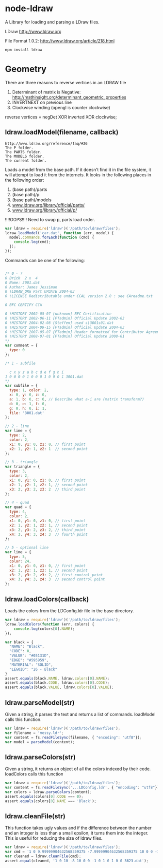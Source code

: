 # node-ldraw
A Library for loading and parsing a LDraw files.

LDraw
http://www.ldraw.org

File Format 1.0.2:
http://www.ldraw.org/article/218.html

    npm install ldraw


# Geometry

There are three reasons to reverse vertices in an LDRAW file

1) Determinant of matrix is Negative: http://mathinsight.org/determinant_geometric_properties
2) INVERTNEXT on previous line
3) Clockwise winding (opengl is counter clockwise)

reverse vertices = negDet XOR inverted XOR clockwise;

## ldraw.loadModel(filename, callback)

    http://www.ldraw.org/reference/faq/#26
    The P folder.
    The PARTS folder.
    The MODELS folder.
    The current folder.

Loads a model from the base path. If it doesn't find it in the file system,
it will attempt to load it from the internets.  It looks in the following
places in the following order:

1. (base path)/parts
2. (base path)/p
3. (base path)/models
4. www.ldraw.org/library/official/parts/
5. www.ldraw.org/library/official/p/


!!!!OOPS!!!! Need to swap p, parts load order.

```javascript
var ldraw = require('ldraw')('/path/to/ldraw/files');
ldraw.loadModel('car.dat', function (err, model) {
  model.commands.forEach(function (cmd) {
    console.log(cmd);
  });
});
```

Commands can be one of the following:

```javascript

/* 0 - ?
0 Brick  2 x  4
0 Name: 3001.dat
0 Author: James Jessiman
0 !LDRAW_ORG Part UPDATE 2004-03
0 !LICENSE Redistributable under CCAL version 2.0 : see CAreadme.txt

0 BFC CERTIFY CCW

0 !HISTORY 2002-05-07 [unknown] BFC Certification
0 !HISTORY 2002-06-11 [PTadmin] Official Update 2002-03
0 !HISTORY 2004-02-08 [Steffen] used s\3001s01.dat
0 !HISTORY 2004-09-15 [PTadmin] Official Update 2004-03
0 !HISTORY 2007-05-07 [PTadmin] Header formatted for Contributor Agreement
0 !HISTORY 2008-07-01 [PTadmin] Official Update 2008-01
*/
var comment = {
  type: 0
};

/* 1 - subfile

  c x y z a b c d e f g h i
1 0 0 0 0 1 0 0 0 1 0 0 0 1 3001.dat
*/
var subfile = {
  type: 1, color: 2,
  x: 0, y: 0, z: 0,
  a: 1, b: 0, c: 0, // Describe what a-i are (matrix transform?)
  d: 0, e: 1, f: 0,
  g: 0, h: 0, i: 1,
  file: '3001.dat'
};

// 2 - line
var line = {
  type: 2,
  color: 2,
  x1: 0, y1: 0, z1: 0, // first point
  x2: 1, y2: 1, z2: 1  // second point
};

// 3 - triangle
var triangle = {
  type: 3,
  color: 2,
  x1: 0, y1: 0, z1: 0, // first point
  x2: 1, y2: 1, z2: 1, // second point
  x3: 2, y3: 2, z3: 2  // third point
};

// 4 - quad
var quad = {
  type: 4,
  color: 2,
  x1: 0, y1: 0, z1: 0, // first point
  x2: 1, y2: 1, z2: 1, // second point
  x3: 2, y3: 2, z3: 2, // third point
  x4: 3, y4: 3, z4: 3  // fourth point
};

// 5 - optional line
var line = {
  type: 5,
  color: 24,
  x1: 0, y1: 0, z1: 0, // first point
  x2: 1, y2: 1, z2: 1, // second point
  x3: 2, y3: 2, z3: 2, // first control point
  x4: 3, y4: 3, z4: 3  // second control point
};
```

## ldraw.loadColors(callback)

Loads the colors from the LDConfig.ldr file in the base directory.

```javascript
var ldraw = require('ldraw')('/path/to/ldraw/files');
ldraw.loadColors(function (err, colors) {
    console.log(colors[0].NAME);
});

var black = {
  "NAME": "Black",
  "CODE": 0,
  "VALUE": "#05131D",
  "EDGE": "#595959",
  "MATERIAL": "SOLID",
  "LEGOID": "26 - Black"
}
assert.equals(black.NAME, ldraw.colors[0].NAME);
assert.equals(black.CODE, ldraw.colors[0].CODE);
assert.equals(black.VALUE, ldraw.colors[0].VALUE);
```

## ldraw.parseModel(str)

Given a string, it parses the text and returns a list of commands.  loadModel
 calls this function.

```javascript
var ldraw = require('ldraw')('/path/to/ldraw/files');
var filename = 'messy.ldr';
var content = fs.readFileSync(filename, { "encoding": "utf8"});
var model = parseModel(content);
```

## ldraw.parseColors(str)

Given a string, it returns an object of all the colors indexed by their code.
  loadColors calls this function

```javascript
var ldraw = require('ldraw')('/path/to/ldraw/files');
var content = fs.readFileSync('...LDConfig.ldr', { "encoding": "utf8"});
var colors = ldraw.parseColors(content);
assert.equals(colors[0].CODE === 0);
assert.equals(colors[0].NAME === 'Black');
```

## ldraw.cleanFile(str)

This function takes ugly values and if the difference between the number and
an integer is less than a small epsilon, it turns them into the integer. This
 is useful for reducing the size of ldraw files.

```javascript
var ldraw = require('ldraw')('/path/to/ldraw/files');
var cmd = '1 0 9.99999904632568359375 -7.99999904632568359375 10 0 0 -1 0 0.999999940395355224609375 0 1 0 0 3623.dat';
var cleaned = ldraw.cleanFile(cmd);
assert.equal(cleaned, '1 0 10 -8 10 0 0 -1 0 1 0 1 0 0 3623.dat');
```
